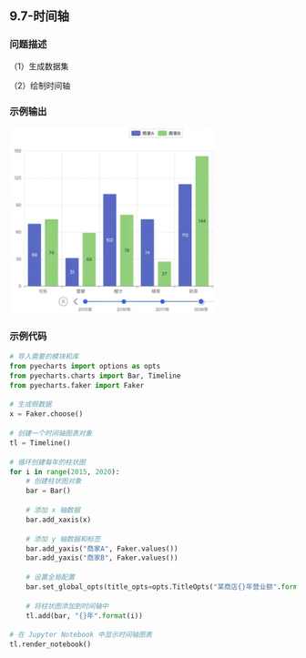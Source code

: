 ## 9.7-时间轴

### 问题描述

（1）生成数据集

（2）绘制时间轴

### 示例输出

<img src="https://github.com/jm199504/Python-Exercises/blob/master/9-%E7%BB%98%E5%88%B6%E5%9B%BE%E8%A1%A8%EF%BC%88pyecharts%EF%BC%89/9.7-%E6%97%B6%E9%97%B4%E8%BD%B4/Figure_1.jpg?raw=true" style="zoom:80%;" />

### 示例代码

```python
# 导入需要的模块和库
from pyecharts import options as opts
from pyecharts.charts import Bar, Timeline
from pyecharts.faker import Faker

# 生成假数据
x = Faker.choose()

# 创建一个时间轴图表对象
tl = Timeline()

# 循环创建每年的柱状图
for i in range(2015, 2020):
    # 创建柱状图对象
    bar = Bar()

    # 添加 x 轴数据
    bar.add_xaxis(x)

    # 添加 y 轴数据和标签
    bar.add_yaxis("商家A", Faker.values())
    bar.add_yaxis("商家B", Faker.values())

    # 设置全局配置
    bar.set_global_opts(title_opts=opts.TitleOpts("某商店{}年营业额".format(i)))

    # 将柱状图添加到时间轴中
    tl.add(bar, "{}年".format(i))

# 在 Jupyter Notebook 中显示时间轴图表
tl.render_notebook()
```
